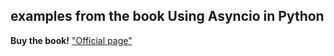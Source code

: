 ## examples from the book Using Asyncio in Python

**Buy the book!**
["Official page"](https://www.oreilly.com/library/view/using-asyncio-in/9781492075325/)
